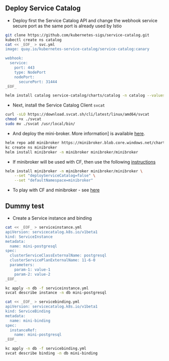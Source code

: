 ## Deploy Service Catalog

- Deploy first the Service Catalog API and change the webhook service secure port as the same port is already used by Istio
```bash
git clone https://github.com/kubernetes-sigs/service-catalog.git
kubectl create ns catalog
cat << _EOF_ > svc.yml
image: quay.io/kubernetes-service-catalog/service-catalog:canary

webhook:
  service:
    port: 443
    type: NodePort
    nodePort:
      securePort: 31444
_EOF_

helm install catalog service-catalog/charts/catalog -n catalog --values ./svc.yml
```
- Next, install the Service Catalog Client `svcat`
```bash
curl -sLO https://download.svcat.sh/cli/latest/linux/amd64/svcat
chmod +x ./svcat
sudo mv ./svcat /usr/local/bin/
```

- And deploy the mini-broker. More information] is available [here](https://svc-cat.io/docs/walkthrough/). 
 
```bash
helm repo add minibroker https://minibroker.blob.core.windows.net/charts
kc create ns minibroker
helm install minibroker -n minibroker minibroker/minibroker
```
- If minibroker will be used with CF, then use the following [instructions](https://github.com/kubernetes-sigs/minibroker#usage-with-cloud-foundry)
```bash
helm install minibroker -n minibroker minibroker/minibroker \
	--set "deployServiceCatalog=false" \
    --set "defaultNamespace=minibroker"
```

- To play with CF and minibroker - see [here](https://github.com/kubernetes-sigs/minibroker#usage)

## Dummy test

- Create a Service instance and binding
```bash
cat << _EOF_ > serviceinstance.yml
apiVersion: servicecatalog.k8s.io/v1beta1
kind: ServiceInstance
metadata:
  name: mini-postgresql
spec:
  clusterServiceClassExternalName: postgresql
  clusterServicePlanExternalName: 11-6-0
  parameters:
    param-1: value-1
    param-2: value-2
_EOF_

kc apply -n db -f serviceinstance.yml
svcat describe instance -n db mini-postgresql

cat << _EOF_ > servicebinding.yml
apiVersion: servicecatalog.k8s.io/v1beta1
kind: ServiceBinding
metadata:
  name: mini-binding
spec:
  instanceRef:
    name: mini-postgresql
_EOF_

kc apply -n db -f servicebinding.yml
svcat describe binding -n db mini-binding
```

